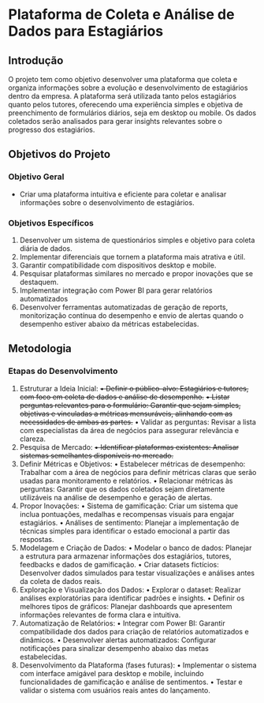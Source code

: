 # Plataforma de Coleta e Análise de Dados para Estagiários


## Introdução
O projeto tem como objetivo desenvolver uma plataforma que coleta e organiza informações sobre a evolução e desenvolvimento de estagiários 
dentro da empresa. A plataforma será utilizada tanto pelos estagiários quanto pelos tutores, oferecendo uma experiência simples e 
objetiva de preenchimento de formulários diários, seja em desktop ou mobile. Os dados coletados serão analisados para gerar insights 
relevantes sobre o progresso dos estagiários.

## Objetivos do Projeto

### Objetivo Geral
- Criar uma plataforma intuitiva e eficiente para coletar e analisar informações sobre o desenvolvimento de estagiários.

### Objetivos Específicos
1. Desenvolver um sistema de questionários simples e objetivo para coleta diária de dados.
2. Implementar diferenciais que tornem a plataforma mais atrativa e útil.
3. Garantir compatibilidade com dispositivos desktop e mobile.
4. Pesquisar plataformas similares no mercado e propor inovações que se destaquem.
5. Implementar integração com Power BI para gerar relatórios automatizados
6.	Desenvolver ferramentas automatizadas de geração de reports, monitorização contínua do desempenho e envio de alertas quando o desempenho estiver abaixo da métricas estabelecidas.

## Metodologia

### Etapas do Desenvolvimento
1.	Estruturar a Ideia Inicial:
	~~•	Definir o público-alvo: Estagiários e tutores, com foco em coleta de dados e análise de desempenho.~~
	~~•	Listar perguntas relevantes para o formulário: Garantir que sejam simples, objetivas e vinculadas a métricas mensuráveis, alinhando com as necessidades de ambas as partes.~~
	•	Validar as perguntas: Revisar a lista com especialistas da área de negócios para assegurar relevância e clareza.
2.	Pesquisa de Mercado:
	~~•	Identificar plataformas existentes: Analisar sistemas semelhantes disponíveis no mercado.~~
3.	Definir Métricas e Objetivos:
	•	Estabelecer métricas de desempenho: Trabalhar com a área de negócios para definir métricas claras que serão usadas para monitoramento e relatórios.
	•	Relacionar métricas às perguntas: Garantir que os dados coletados sejam diretamente utilizáveis na análise de desempenho e geração de alertas.
4.	Propor Inovações:
	•	Sistema de gamificação: Criar um sistema que inclua pontuações, medalhas e recompensas visuais para engajar estagiários.
	•	Análises de sentimento: Planejar a implementação de técnicas simples para identificar o estado emocional a partir das respostas.
5.	Modelagem e Criação de Dados:
	•	Modelar o banco de dados: Planejar a estrutura para armazenar informações dos estagiários, tutores, feedbacks e dados de gamificação.
	•	Criar datasets fictícios: Desenvolver dados simulados para testar visualizações e análises antes da coleta de dados reais.
6.	Exploração e Visualização dos Dados:
	•	Explorar o dataset: Realizar análises exploratórias para identificar padrões e insights.
	•	Definir os melhores tipos de gráficos: Planejar dashboards que apresentem informações relevantes de forma clara e intuitiva.
7.	Automatização de Relatórios:
	•	Integrar com Power BI: Garantir compatibilidade dos dados para criação de relatórios automatizados e dinâmicos.
	•	Desenvolver alertas automatizados: Configurar notificações para sinalizar desempenho abaixo das metas estabelecidas.
8.	Desenvolvimento da Plataforma (fases futuras):
	•	Implementar o sistema com interface amigável para desktop e mobile, incluindo funcionalidades de gamificação e análise de sentimentos.
	•	Testar e validar o sistema com usuários reais antes do lançamento.


```python

```
